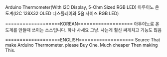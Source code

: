 Arduino Thermometer(With I2C Display, 5-Ohm Sized RGB LED)
아두이노 온도계(I2C 128X32 OLED 디스플레이와 5옴 사이즈 RGB LED)

===================KOREAN===================
아두이노로 온도계를 만들때 쓰이는 소스입니다.
하나 사세요 그냥.
사는게 훨신 싸게치고 기능도 많음

===================ENGLISH===================
Source That make Arduino Thermometer.
please Buy One.
Much cheaper Then making This.
